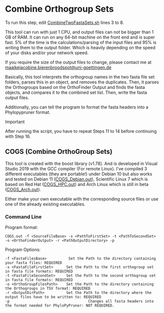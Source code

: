 # Combine Orthogroup Sets
To run this step, edit [CombineTwoFastaSets.sh](Scripts/15_CombineOrthoGroupSequences_COGS/CombineTwoFastaSets.sh) lines 3 to 8.

This tool can run with just 1 CPU, and output files can not be bigger than 1 GB of RAM. It can run on any 64-bit machine on the front end and is super fast. 5% of the time is the calculations/parsing of the input files and 95% is writing them to the output folder. Which is heavily depending on the speed of your disks and/or your network speed.

If you require the size of the output files to change, please contact me at maaikejacobine.bierenbroodspot@uni-goettingen.de

Basically, this tool interprets the orthogroup names in the two fasta file set folders, parses this in an object, and removes the duplicates.
Then, it parses the Orthogroups based on the OrthoFinder Output and finds the fasta objects, and compares it to the combined set list. Then, write the fasta output files.

Additionally, you can tell the program to format the fasta headers into a Phylopypruner format.

> [!IMPORTANT]
>After running the script, you have to repeat Steps 11 to 14 before continuing with Step 16.

## COGS (Combine OrthoGroup Sets)
This tool is created with the boost library (v1.78). And is developed in Visual Studio 2019 with the GCC compiler (For remote Linux).  I've compiled 3 different executables (they are portable!) under Debian 10 but also works and tested on Debian 11 ([COGS_Debian.out](Executables/COGS)), Scientific Linux 7 which is based on Red Hat ([COGS_HPC.out](Executables/COGS)) and Arch Linux which is still in beta ([COGS_Arch.out](Executables/COGS)).

Either make your own executable with the corresponding source files or use one of the already existing executables.


### Command Line
Program format:
```
COGS.out -f <SourceFileBase> -s <PathToFirstSet> -t <PathToSecondSet> -o <OrthoFinderOutput> -r <PathOutputDirectory> -p
```

Program Options:
```
-f <FastaFilesBase>			 Set the Path to the directory containing your fasta files: REQUIRED
-s <FastaFileFirstSet>		Set the Path to the first orthogroup set in fasta file formats: REQUIRED
-t <FastaFileSecondSet>		Set the Path to the second orthogroup set in fasta file formats: REQUIRED
-o <OrthoGroupFilesPath>	Set the Path to the directory containing the Orthogroups in TSV format: REQUIRED
-r <OutputDirPath>		  	Set the Path to the directory where the output files have to be written to: REQUIRED
-p							          Changes all fasta headers into the format needed for PhyloPyPruner: NOT REQUIRED.
```

